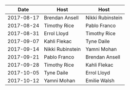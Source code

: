 |Date|Host|Host|
|----|----|----|
|2017-08-17|Brendan Ansell|Nikki Rubinstein|
|2017-08-24|Timothy Rice|Pablo Franco|
|2017-08-31|Errol Lloyd|Timothy Rice|
|2017-09-07|Kahli Flekac|Tyne Daile|
|2017-09-14|Nikki Rubinstein|Yamni Mohan|
|2017-09-21|Pablo Franco|Brendan Ansell|
|2017-09-28|Timothy Rice|Kahli Flekac|
|2017-10-05|Tyne Daile|Errol Lloyd|
|2017-10-12|Yamni Mohan|Emilie Walsh|
